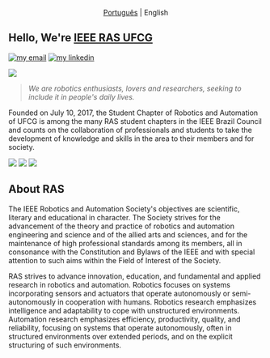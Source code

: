 <p align="center">
  <a href="/profile/README_PT.md">Português</a> |
  <span>English</span> 
</p>

## Hello, We're [IEEE RAS UFCG](https://edu.ieee.org/br-ufcgras/ras/)

[![my email](https://img.shields.io/static/v1?style=flat&logo=gmail&labelColor=fafafa&label=Email&message=ras@ee.ufcg.edu.br&color=red)](mailto:ras@ee.ufcg.edu.br)
[![my linkedin](https://img.shields.io/static/v1?style=flat&logo=linkedin&logoColor=0072b1&labelColor=fafafa&label=LinkedIn&message=IEEE%20RAS%20UFCG&color=0072b1)](https://www.linkedin.com/company/ieee-ras-ufcg/) 

<img src="https://drive.google.com/file/d/1H8qUK32RLOmHzYlfspZ0FYWTeDrp5JRc">

> *We are robotics enthusiasts, lovers and researchers, seeking to include it in people's daily lives.*

Founded on July 10, 2017, the Student Chapter of Robotics and Automation of UFCG is among the many RAS student chapters in the IEEE Brazil Council and counts on the collaboration of professionals and students to take the development of knowledge and skills in the area to their members and for society. 
  
<div>
  <a href="https://www.youtube.com/channel/UCzWsUFpyDV-yyYf5zDWo-pA" target="_blank"><img src="https://img.shields.io/badge/YouTube-FF0000?style=for-the-badge&logo=youtube&logoColor=white" target="_blank"></a>
  <a href="https://www.instagram.com/ieeerasufcg/" target="_blank"><img src="https://img.shields.io/badge/-Instagram-%23E4405F?style=for-the-badge&logo=instagram&logoColor=white" target="_blank"></a>
 <a href="https://discord.com/invite/rasufcg#3209" target="_blank"><img src="https://img.shields.io/badge/Discord-7289DA?style=for-the-badge&logo=discord&logoColor=white" target="_blank"></a>
<div>

## About RAS
<div>
<p>The IEEE Robotics and Automation Society's objectives are scientific, literary and educational in character. The Society strives for the advancement of the theory and practice of robotics and automation engineering and science and of the allied arts and sciences, and for the maintenance of high professional standards among its members, all in consonance with the Constitution and Bylaws of the IEEE and with special attention to such aims within the Field of Interest of the Society.</p>

<p>RAS strives to advance innovation, education, and fundamental and applied research in robotics and automation. Robotics focuses on systems incorporating sensors and actuators that operate autonomously or semi-autonomously in cooperation with humans. Robotics research emphasizes intelligence and adaptability to cope with unstructured environments. Automation research emphasizes efficiency, productivity, quality, and reliability, focusing on systems that operate autonomously, often in structured environments over extended periods, and on the explicit structuring of such environments.</p>
</div>

<!-- 
## Projects Repositories 
<div>
<details>
  <summary>Academy Translate</summary>
  <blockquote> It aims to translate educational materials on robotics into Portuguese.</blockquote>
    <ul>
      <li><a href="https://github.com/ras-ufcg/py4e">Python For Evebody</a></li>
      <li><a href="https://github.com/ras-ufcg/CorkeVideos">Robot Academy - Peter Corke</a></li>
      <li><a href="https://github.com/ras-ufcg/agitROS">A Gentle Introduction to ROS - Jason O'Kane</a></li>
      <li><a href="https://github.com/ras-ufcg/NeuralNetworksAndDeepLearning">Neural Networks And Deep Learning</a></li>
    </ul>
</details>

<details>
  <summary><a href="https://github.com/ras-ufcg/Moab">Rasie</a></summary>
  <blockquote> It aims to implement a visual servo system that allows balancing a ball on a Stewart platform.</blockquote> 
</details>

<details>
  <summary><a href="https://github.com/lateixeiraa/Rasboticas">Rasbóticas</a></summary>
  <blockquote> It aims to encourage the participation and development of skills related to robotics and automation of girls, in order to encourage female performance in predominantly male areas. </blockquote> 
</details>
  
## Activities
  <details>
  <summary>Courses</summary>
  <blockquote> It aims to teach and present about a specific subject or tool.</blockquote>
    <ul>
      <li><a href="https://github.com/ras-ufcg/Minicurso-de-Git-GitHub">Git e GitHub</a></li>
      <li><a href="https://github.com/ras-ufcg/Minicursos-de-Arduino">Arduino</a></li>
    </ul>
</details>

### 📚 Languages and Libraries
<div>
  </a> <img alt="Python" src="https://img.shields.io/badge/python-%2314354C.svg?style=for-the-badge&logo=python&logoColor=white"/> 
  </a> <img alt="NumPy" src="https://img.shields.io/badge/numpy-%23013243.svg?style=for-the-badge&logo=numpy&logoColor=white" />
  </a> <img alt="C++" src="https://img.shields.io/badge/c++-%2300599C.svg?style=for-the-badge&logo=c%2B%2B&logoColor=white"/>
  </a> <img alt="OpenCV" src="https://img.shields.io/badge/opencv-%23white.svg?style=for-the-badge&logo=opencv&logoColor=white"/>
<div>
  
### 🧰 Tools 
<div>
  </a> <img alt="Windows 10" src="https://img.shields.io/badge/Windows-0078D6?style=for-the-badge&logo=windows&logoColor=white" />
  </a> <img alt="Git" src="https://img.shields.io/badge/git-%23F05033.svg?style=for-the-badge&logo=git&logoColor=white"/>
  </a> <img alt="Visual Studio" src="https://img.shields.io/badge/VisualStudio-5C2D91.svg?style=for-the-badge&logo=visual-studio&logoColor=white"/>
  </a> <img alt="Arduino" src="https://img.shields.io/badge/-Arduino-00979D?style=for-the-badge&logo=Arduino&logoColor=white"/>
  </a> <img alt="Raspberry Pi" src="https://img.shields.io/badge/-RaspberryPi-C51A4A?style=for-the-badge&logo=Raspberry-Pi"/>
  </a> <img alt="Jupyter" src="https://img.shields.io/badge/Jupyter-%23F37626.svg?style=for-the-badge&logo=Jupyter&logoColor=white" />
  </a> <img alt="LaTeX" src="https://img.shields.io/badge/latex-%23008080.svg?style=for-the-badge&logo=latex&logoColor=white"/>
</div>
-->
